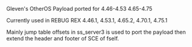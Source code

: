 Gleven's OtherOS Payload ported for 
4.46-4.53 
4.65-4.75 

Currently used in REBUG REX 4.46.1, 4.53.1, 4.65.2, 4.70.1, 4.75.1

Mainly jump table offsets in ss_server3 is used to port the payload
then extend the header and footer of SCE of fself.
